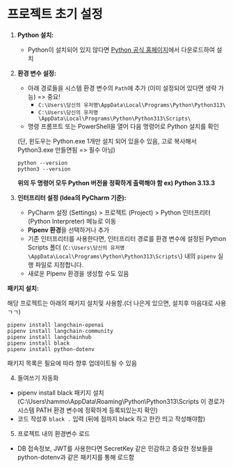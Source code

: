 # 프로젝트 초기 설정
1.  **Python 설치:**
    * Python이 설치되어 있지 않다면 [Python 공식 홈페이지](https://www.python.org/downloads/)에서 다운로드하여 설치

2.  **환경 변수 설정:**
    * 아래 경로들을 시스템 환경 변수의 `Path`에 추가 (이미 설정되어 있다면 생략 가능)  => 중요!
        * `C:\Users\당신의 유저명\AppData\Local\Programs\Python\Python313\`
        * `C:\Users\당신의 유저명\AppData\Local\Programs\Python\Python313\Scripts\`
    * 명령 프롬프트 또는 PowerShell을 열어 다음 명령어로 Python 설치를 확인
    
    (단, 윈도우는 Python.exe 1개만 설치 되어 있을수 있음, 고로 복사해서 Python3.exe 만들면됨 => 필수 아님)
        
     ```
     python --version
     python3 --version
     ```
                
      **위의 두 명령어 모두 Python 버전을 정확하게 출력해야 함 ex) Python 3.13.3**



3.  **인터프리터 설정 (Idea의 PyCharm 기준):**
    * PyCharm 설정 (Settings) > 프로젝트 (Project) > Python 인터프리터 (Python Interpreter) 메뉴로 이동
    * **Pipenv 환경**을 선택하거나 추가
    * 기존 인터프리터를 사용한다면, 인터프리터 경로를 환경 변수에 설정된 Python Scripts 폴더 (`C:\Users\당신의 유저명\AppData\Local\Programs\Python\Python313\Scripts\`) 내의 `pipenv` 실행 파일로 지정합니다.
    * 새로운 Pipenv 환경을 생성할 수도 있음

**패키지 설치:**

해당 프로젝트는 아래의 패키지 설치및 사용함.(더 나은게 있으면, 설치후 마음대로 사용 ㄱㄱ)

```
pipenv install langchain-openai
pipenv install langchain-community
pipenv install langchainhub
pipenv install black
pipenv install python-dotenv
```
패키지 목록은 필요에 따라 향후 업데이트될 수 있음

4. 들여쓰기 자동화
  * pipenv install black 패키지 설치 <br>
   (C:\Users\hammo\AppData\Roaming\Python\Python313\Scripts 이 경로가 시스템 PATH 환경 변수에 정확하게 등록되있는지 확인)
  * 코드 작성후 ``` black . ```  입력 (뒤에 점까지 black 하고 한칸 띄고 작성해야함)

5. 프로젝트 내의 환경변수 로드
  * DB 접속정보, JWT를 사용한다면 SecretKey 같은 민감하고 중요한 정보들을 python-dotenv과 같은 패키지를 통해 로드함